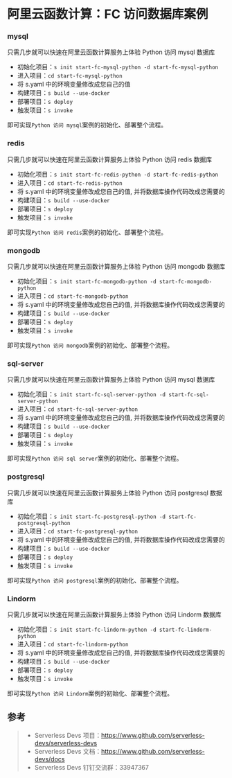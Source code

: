 # 阿里云函数计算：FC 访问数据库案例

### mysql

只需几步就可以快速在阿里云函数计算服务上体验 Python 访问 mysql 数据库

- 初始化项目：`s init start-fc-mysql-python -d start-fc-mysql-python`
- 进入项目：`cd start-fc-mysql-python`
- 将 s.yaml 中的环境变量修改成您自己的值
- 构建项目：`s build --use-docker`
- 部署项目：`s deploy`
- 触发项目：`s invoke`

即可实现`Python 访问 mysql`案例的初始化、部署整个流程。

### redis

只需几步就可以快速在阿里云函数计算服务上体验 Python 访问 redis 数据库

- 初始化项目：`s init start-fc-redis-python -d start-fc-redis-python`
- 进入项目：`cd start-fc-redis-python`
- 将 s.yaml 中的环境变量修改成您自己的值, 并将数据库操作代码改成您需要的
- 构建项目：`s build --use-docker`
- 部署项目：`s deploy`
- 触发项目：`s invoke`

即可实现`Python 访问 redis`案例的初始化、部署整个流程。

### mongodb

只需几步就可以快速在阿里云函数计算服务上体验 Python 访问 mongodb 数据库

- 初始化项目：`s init start-fc-mongodb-python -d start-fc-mongodb-python`
- 进入项目：`cd start-fc-mongodb-python`
- 将 s.yaml 中的环境变量修改成您自己的值, 并将数据库操作代码改成您需要的
- 构建项目：`s build --use-docker`
- 部署项目：`s deploy`
- 触发项目：`s invoke`

即可实现`Python 访问 mongodb`案例的初始化、部署整个流程。

### sql-server

只需几步就可以快速在阿里云函数计算服务上体验 Python 访问 mysql 数据库

- 初始化项目：`s init start-fc-sql-server-python -d start-fc-sql-server-python`
- 进入项目：`cd start-fc-sql-server-python`
- 将 s.yaml 中的环境变量修改成您自己的值, 并将数据库操作代码改成您需要的
- 构建项目：`s build --use-docker`
- 部署项目：`s deploy`
- 触发项目：`s invoke`

即可实现`Python 访问 sql server`案例的初始化、部署整个流程。

### postgresql

只需几步就可以快速在阿里云函数计算服务上体验 Python 访问 postgresql 数据库

- 初始化项目：`s init start-fc-postgresql-python -d start-fc-postgresql-python`
- 进入项目：`cd start-fc-postgresql-python`
- 将 s.yaml 中的环境变量修改成您自己的值, 并将数据库操作代码改成您需要的
- 构建项目：`s build --use-docker`
- 部署项目：`s deploy`
- 触发项目：`s invoke`

即可实现`Python 访问 postgresql`案例的初始化、部署整个流程。

### Lindorm

只需几步就可以快速在阿里云函数计算服务上体验 Python 访问 Lindorm 数据库

- 初始化项目：`s init start-fc-lindorm-python -d start-fc-lindorm-python`
- 进入项目：`cd start-fc-lindorm-python`
- 将 s.yaml 中的环境变量修改成您自己的值, 并将数据库操作代码改成您需要的
- 构建项目：`s build --use-docker`
- 部署项目：`s deploy`
- 触发项目：`s invoke`

即可实现`Python 访问 Lindorm`案例的初始化、部署整个流程。

## 参考

> - Serverless Devs 项目：https://www.github.com/serverless-devs/serverless-devs
> - Serverless Devs 文档：https://www.github.com/serverless-devs/docs
> - Serverless Devs 钉钉交流群：33947367
